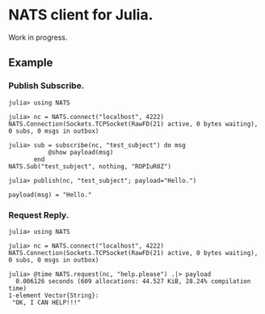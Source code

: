 
# NATS client for Julia.

Work in progress.

## Example

### Publish Subscribe.

```julia-repl
julia> using NATS

julia> nc = NATS.connect("localhost", 4222)
NATS.Connection(Sockets.TCPSocket(RawFD(21) active, 0 bytes waiting), 0 subs, 0 msgs in outbox)

julia> sub = subscribe(nc, "test_subject") do msg
           @show payload(msg)
       end
NATS.Sub("test_subject", nothing, "ROPIuR0Z")

julia> publish(nc, "test_subject"; payload="Hello.")

payload(msg) = "Hello."
```

### Request Reply.


```julia-repl
julia> using NATS

julia> nc = NATS.connect("localhost", 4222)
NATS.Connection(Sockets.TCPSocket(RawFD(21) active, 0 bytes waiting), 0 subs, 0 msgs in outbox)

julia> @time NATS.request(nc, "help.please") .|> payload
  0.006126 seconds (609 allocations: 44.527 KiB, 28.24% compilation time)
1-element Vector{String}:
 "OK, I CAN HELP!!!"
```
